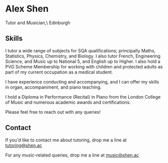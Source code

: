 # Alex Shen

Tutor and Musician,\\
Edinburgh

## Skills

I tutor a wide range of subjects for SQA qualifications; principally Maths, Statistics, Physics, Chemistry, and Biology. 
I also tutor French, Engineering Science, and Music up to National 5, and English up to Higher. 
I also hold a PVG Scheme Membership for working with children and protected adults as part of my current occupation as a medical student. 

I have experience conducting and accompanying, and I can offer my skills in organ, accompaniment, and piano teaching. 

I hold a Diploma in Performance (Recital) in Piano from the London College of Music and numerous academic awards and certifications. 

Please feel free to reach out with any queries!

## Contact
If you'd like to contact me about tutoring, drop me a line at <a href="mailto:tutoring@shen.ac">tutoring@shen.ac</a>

For any music-related queries, drop me a line at <a href="mailto:music@shen.ac">music@shen.ac</a>